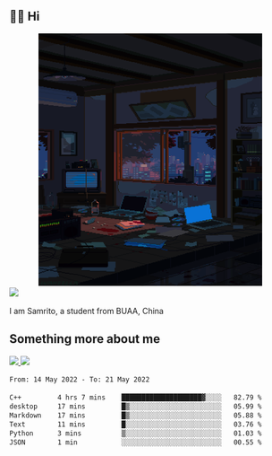 ## 👋🏻 Hi

<div align="center">
<img alt="GIF" src="https://github.com/xiangsam/xiangsam/blob/271390e4ab50820a4594e3cb94b7ffaa6293de72/0_0EUAvTumWsRa2k6F.gif" width=400 height=450/>
</div>

<a href="https://github.com/xiangsam">
  <img src="https://komarev.com/ghpvc/?username=xiangsam&style=flat-square" />
</a>

I am Samrito, a student from BUAA, China


## Something more about me
<a href="https://github.com/xiangsam">
  <img src="https://github-readme-stats.vercel.app/api?username=xiangsam&show_icons=true&hide_border=true" />
</a>


<a href="https://github.com/xiangsam">
  <img src="https://github-readme-stats.vercel.app/api/top-langs/?username=xiangsam&layout=compact" />
</a>

<!--START_SECTION:waka-->

```text
From: 14 May 2022 - To: 21 May 2022

C++         4 hrs 7 mins    ████████████████████▓░░░░   82.79 %
desktop     17 mins         █▒░░░░░░░░░░░░░░░░░░░░░░░   05.99 %
Markdown    17 mins         █▒░░░░░░░░░░░░░░░░░░░░░░░   05.88 %
Text        11 mins         █░░░░░░░░░░░░░░░░░░░░░░░░   03.76 %
Python      3 mins          ▒░░░░░░░░░░░░░░░░░░░░░░░░   01.03 %
JSON        1 min           ░░░░░░░░░░░░░░░░░░░░░░░░░   00.55 %
```

<!--END_SECTION:waka-->

<!---
xiangsam/xiangsam is a ✨ special ✨ repository because its `README.md` (this file) appears on your GitHub profile.
You can click the Preview link to take a look at your changes.
--->
